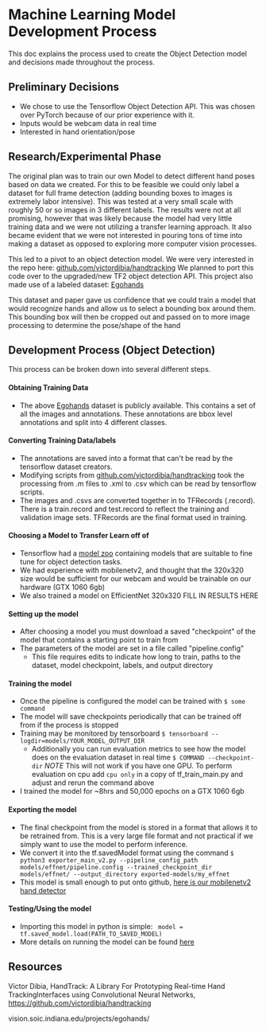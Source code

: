 # Machine Learning Model Development Process
This doc explains the process used to create the Object Detection model and decisions made throughout the process.

## Preliminary Decisions
- We chose to use the Tensorflow Object Detection API. This was chosen over PyTorch because of our prior experience with it.
- Inputs would be webcam data in real time
- Interested in hand orientation/pose

## Research/Experimental Phase
The original plan was to train our own Model to detect different hand poses based on data we created.
For this to be feasible we could only label a dataset for full frame detection (adding bounding boxes to images is extremely labor intensive).
This was tested at a very small scale with roughly 50 or so images in 3 different labels. The results were not at all promising, however that was likely because the model had very little training data and we were not utilizing a transfer learning approach.
It also became evident that we were not interested in pouring tons of time into making a dataset as opposed to exploring more computer vision processes.

This led to a pivot to an object detection model. We were very interested in the repo here: [github.com/victordibia/handtracking](https://github.com/victordibia/handtracking)
We planned to port this code over to the upgraded/new TF2 object detection API. This project also made use of a labeled dataset: [Egohands](vision.soic.indiana.edu/projects/egohands/)

This dataset and paper gave us confidence that we could train a model that would recognize hands and allow us to select a bounding box around them.
This bounding box will then be cropped out and passed on to more image processing to determine the pose/shape of the hand


## Development Process (Object Detection)
This process can be broken down into several different steps.
#### Obtaining Training Data
- The above [Egohands](vision.soic.indiana.edu/projects/egohands/) dataset is publicly available. This contains a set of all the images and annotations. These annotations are bbox level annotations and split into 4 different classes.

#### Converting Training Data/labels
- The annotations are saved into a format that can't be read by the tensorflow dataset creators.
- Modifying scripts from [github.com/victordibia/handtracking](https://github.com/victordibia/handtracking) took the processing from .m files to .xml to .csv which can be read by tensorflow scripts.
- The images and .csvs are converted together in to TFRecords (.record). There is a train.record and test.record to reflect the training and validation image sets. TFRecords are the final format used in training.

#### Choosing a Model to Transfer Learn off of
- Tensorflow had a [model zoo](https://github.com/tensorflow/models/blob/master/research/object_detection/g3doc/tf2_detection_zoo.md) containing models that are suitable to fine tune for object detection tasks.
- We had experience with mobilenetv2, and thought that the 320x320 size would be sufficient for our webcam and would be trainable on our hardware (GTX 1060 6gb)
- We also trained a model on EfficientNet 320x320 FILL IN RESULTS HERE

#### Setting up the model
- After choosing a model you must download a saved "checkpoint" of the model that contains a starting point to train from
- The parameters of the model are set in a file called "pipeline.config"
  - This file requires edits to indicate how long to train, paths to the dataset, model checkpoint, labels, and output directory

#### Training the model
- Once the pipeline is configured the model can be trained with `$ some command`
- The model will save checkpoints periodically that can be trained off from if the process is stopped
- Training may be monitored by tensorboard `$ tensorboard --logdir=models/YOUR_MODEL_OUTPUT_DIR`
  - Additionally you can run evaluation metrics to see how the model does on the evaluation dataset in real time `$ COMMAND --checkpoint-dir` *NOTE* This will not work if you have one GPU. To perform evaluation on cpu add `cpu only` in a copy of tf_train_main.py and adjust and rerun the command above
- I trained the model for ~8hrs and 50,000 epochs on a GTX 1060 6gb

#### Exporting the model
- The final checkpoint from the model is stored in a format that allows it to be retrained from. This is a very large file format and not practical if we simply want to use the model to perform inference.
- We convert it into the tf.savedModel format using the command `$ python3 exporter_main_v2.py --pipeline_config_path models/effnet/pipeline.config --trained_checkpoint_dir models/effnet/ --output_directory exported-models/my_effnet
`
- This model is small enough to put onto github, [here is our mobilenetv2 hand detector](/my_model_mnetv2)

#### Testing/Using the model
- Importing this model in python is simple:  ` model = tf.saved_model.load(PATH_TO_SAVED_MODEL)`
- More details on running the model can be found [here](https://tensorflow-object-detection-api-tutorial.readthedocs.io/en/latest/auto_examples/plot_object_detection_saved_model.html)


## Resources
Victor Dibia, HandTrack: A Library For Prototyping Real-time Hand TrackingInterfaces using Convolutional Neural Networks,
https://github.com/victordibia/handtracking

vision.soic.indiana.edu/projects/egohands/
